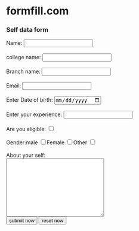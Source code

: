 # formfill.com
<!DOCTYPE html>
<html lang="en">

<head>
    <meta charset="UTF-8">
    <meta name="viewport" content="width=device-width, initial-scale=1.0">
    <title>Document</title>
</head>

<body>
    <h3> Self data form </h3>
    <!-- form action is write for that reason we store this data into this link -->
    <form action=" https://avina7061.github.io/cheakinfo.com/">
        <label for="name"></label>
        <div>
            Name: <input type="text" name="my name" id="name"> 
        </div>
        <br>
        <div>
            college name: <input type="text" Role="my college name">
        </div>
        <br>
        <div>
             Branch name: <input type="text" Role="my Branch name">
        </div>
        <br>
        <div>
            Email: <input type="email" name="my email" id="">
        </div>
        <br>
        <div>
            Enter Date of birth: <input type="date" name="my Date" id="">
        </div>
        <br>
        <div>
            Enter your experience: <input type="number" name="my experiencer" id="">
        </div>
        <br>
        <div>
            Are you eligible: <input type="checkbox" name="" id="my eligibility">
        </div>
        <br>
        <div>
            Gender:male <input type="checkbox" name="my gender" id="">Female <input type="checkbox" name="" id="">Other
            <input type="checkbox" name="" id="">
        </div>
        <br>
        <!-- <br> dalne par box about your self ke niche aa jata h -->
        <div>
          About your self:<br> <textarea name="My text" id="" cols="30" rows="10"></textarea>
        </div>
        <div>
            <input type="submit" value="submit now">
            <input type="reset" value="reset now">
        </div>

</html>
